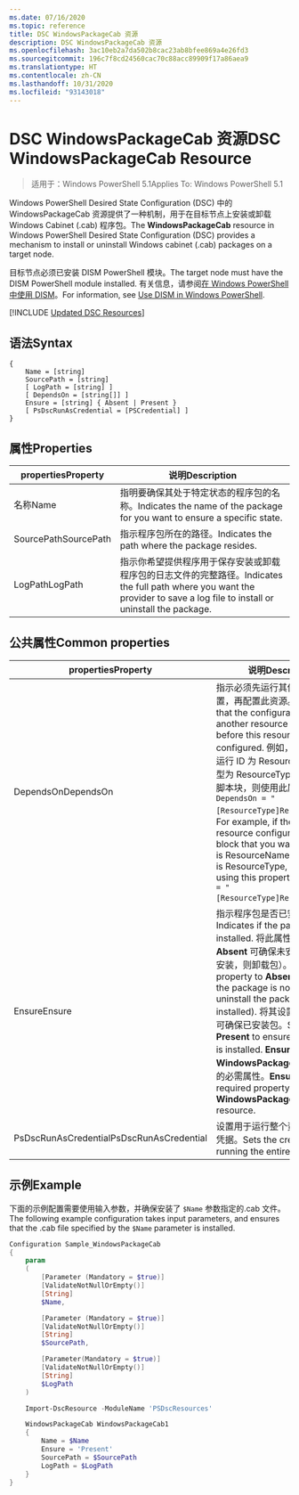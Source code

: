 ```yaml
---
ms.date: 07/16/2020
ms.topic: reference
title: DSC WindowsPackageCab 资源
description: DSC WindowsPackageCab 资源
ms.openlocfilehash: 3ac10eb2a7da502b8cac23ab8bfee869a4e26fd3
ms.sourcegitcommit: 196c7f8cd24560cac70c88acc89909f17a86aea9
ms.translationtype: HT
ms.contentlocale: zh-CN
ms.lasthandoff: 10/31/2020
ms.locfileid: "93143018"
---
```

# <a name="dsc-windowspackagecab-resource"></a><span data-ttu-id="d7904-103">DSC WindowsPackageCab 资源</span><span class="sxs-lookup"><span data-stu-id="d7904-103">DSC WindowsPackageCab Resource</span></span>

> <span data-ttu-id="d7904-104">适用于：Windows PowerShell 5.1</span><span class="sxs-lookup"><span data-stu-id="d7904-104">Applies To: Windows PowerShell 5.1</span></span>

<span data-ttu-id="d7904-105">Windows PowerShell Desired State Configuration (DSC) 中的 WindowsPackageCab  资源提供了一种机制，用于在目标节点上安装或卸载 Windows Cabinet (.cab) 程序包。</span><span class="sxs-lookup"><span data-stu-id="d7904-105">The **WindowsPackageCab** resource in Windows PowerShell Desired State Configuration (DSC) provides a mechanism to install or uninstall Windows cabinet (.cab) packages on a target node.</span></span>

<span data-ttu-id="d7904-106">目标节点必须已安装 DISM PowerShell 模块。</span><span class="sxs-lookup"><span data-stu-id="d7904-106">The target node must have the DISM PowerShell module installed.</span></span> <span data-ttu-id="d7904-107">有关信息，请参阅[在 Windows PowerShell 中使用 DISM](/windows-hardware/manufacture/desktop/use-dism-in-windows-powershell-s14)。</span><span class="sxs-lookup"><span data-stu-id="d7904-107">For information, see [Use DISM in Windows PowerShell](/windows-hardware/manufacture/desktop/use-dism-in-windows-powershell-s14).</span></span>

[!INCLUDE [Updated DSC Resources](../../../../../includes/dsc-resources.md)]

## <a name="syntax"></a><span data-ttu-id="d7904-108">语法</span><span class="sxs-lookup"><span data-stu-id="d7904-108">Syntax</span></span>

```Syntax
{
    Name = [string]
    SourcePath = [string]
    [ LogPath = [string] ]
    [ DependsOn = [string[]] ]
    Ensure = [string] { Absent | Present }
    [ PsDscRunAsCredential = [PSCredential] ]
}
```

## <a name="properties"></a><span data-ttu-id="d7904-109">属性</span><span class="sxs-lookup"><span data-stu-id="d7904-109">Properties</span></span>

|<span data-ttu-id="d7904-110">properties</span><span class="sxs-lookup"><span data-stu-id="d7904-110">Property</span></span> |<span data-ttu-id="d7904-111">说明</span><span class="sxs-lookup"><span data-stu-id="d7904-111">Description</span></span> |
|---|---|
|<span data-ttu-id="d7904-112">名称</span><span class="sxs-lookup"><span data-stu-id="d7904-112">Name</span></span> |<span data-ttu-id="d7904-113">指明要确保其处于特定状态的程序包的名称。</span><span class="sxs-lookup"><span data-stu-id="d7904-113">Indicates the name of the package for you want to ensure a specific state.</span></span> |
|<span data-ttu-id="d7904-114">SourcePath</span><span class="sxs-lookup"><span data-stu-id="d7904-114">SourcePath</span></span> |<span data-ttu-id="d7904-115">指示程序包所在的路径。</span><span class="sxs-lookup"><span data-stu-id="d7904-115">Indicates the path where the package resides.</span></span> |
|<span data-ttu-id="d7904-116">LogPath</span><span class="sxs-lookup"><span data-stu-id="d7904-116">LogPath</span></span> |<span data-ttu-id="d7904-117">指示你希望提供程序用于保存安装或卸载程序包的日志文件的完整路径。</span><span class="sxs-lookup"><span data-stu-id="d7904-117">Indicates the full path where you want the provider to save a log file to install or uninstall the package.</span></span> |

## <a name="common-properties"></a><span data-ttu-id="d7904-118">公共属性</span><span class="sxs-lookup"><span data-stu-id="d7904-118">Common properties</span></span>

|<span data-ttu-id="d7904-119">properties</span><span class="sxs-lookup"><span data-stu-id="d7904-119">Property</span></span> |<span data-ttu-id="d7904-120">说明</span><span class="sxs-lookup"><span data-stu-id="d7904-120">Description</span></span> |
|---|---|
|<span data-ttu-id="d7904-121">DependsOn</span><span class="sxs-lookup"><span data-stu-id="d7904-121">DependsOn</span></span> |<span data-ttu-id="d7904-122">指示必须先运行其他资源的配置，再配置此资源。</span><span class="sxs-lookup"><span data-stu-id="d7904-122">Indicates that the configuration of another resource must run before this resource is configured.</span></span> <span data-ttu-id="d7904-123">例如，如果想要首先运行 ID 为 ResourceName、类型为 ResourceType 的资源配置脚本块，则使用此属性的语法为 `DependsOn = "[ResourceType]ResourceName"`。</span><span class="sxs-lookup"><span data-stu-id="d7904-123">For example, if the ID of the resource configuration script block that you want to run first is ResourceName and its type is ResourceType, the syntax for using this property is `DependsOn = "[ResourceType]ResourceName"`.</span></span> |
|<span data-ttu-id="d7904-124">Ensure</span><span class="sxs-lookup"><span data-stu-id="d7904-124">Ensure</span></span> |<span data-ttu-id="d7904-125">指示程序包是否已安装。</span><span class="sxs-lookup"><span data-stu-id="d7904-125">Indicates if the package is installed.</span></span> <span data-ttu-id="d7904-126">将此属性设置为 **Absent** 可确保未安装包（如果已安装，则卸载包）。</span><span class="sxs-lookup"><span data-stu-id="d7904-126">Set this property to **Absent** to ensure the package is not installed (or uninstall the package if it is installed).</span></span> <span data-ttu-id="d7904-127">将其设置为 **Present** 可确保已安装包。</span><span class="sxs-lookup"><span data-stu-id="d7904-127">Set it to **Present** to ensure the package is installed.</span></span> <span data-ttu-id="d7904-128">**Ensure** 是 **WindowsPackageCab** 资源上的必需属性。</span><span class="sxs-lookup"><span data-stu-id="d7904-128">**Ensure** is a required property on the **WindowsPackageCab** resource.</span></span> |
|<span data-ttu-id="d7904-129">PsDscRunAsCredential</span><span class="sxs-lookup"><span data-stu-id="d7904-129">PsDscRunAsCredential</span></span> |<span data-ttu-id="d7904-130">设置用于运行整个资源的身份的凭据。</span><span class="sxs-lookup"><span data-stu-id="d7904-130">Sets the credential for running the entire resource as.</span></span> |

## <a name="example"></a><span data-ttu-id="d7904-131">示例</span><span class="sxs-lookup"><span data-stu-id="d7904-131">Example</span></span>

<span data-ttu-id="d7904-132">下面的示例配置需要使用输入参数，并确保安装了 `$Name` 参数指定的.cab 文件。</span><span class="sxs-lookup"><span data-stu-id="d7904-132">The following example configuration takes input parameters, and ensures that the .cab file specified by the `$Name` parameter is installed.</span></span>

```powershell
Configuration Sample_WindowsPackageCab
{
    param
    (
        [Parameter (Mandatory = $true)]
        [ValidateNotNullOrEmpty()]
        [String]
        $Name,

        [Parameter (Mandatory = $true)]
        [ValidateNotNullOrEmpty()]
        [String]
        $SourcePath,

        [Parameter(Mandatory = $true)]
        [ValidateNotNullOrEmpty()]
        [String]
        $LogPath
    )

    Import-DscResource -ModuleName 'PSDscResources'

    WindowsPackageCab WindowsPackageCab1
    {
        Name = $Name
        Ensure = 'Present'
        SourcePath = $SourcePath
        LogPath = $LogPath
    }
}
```
